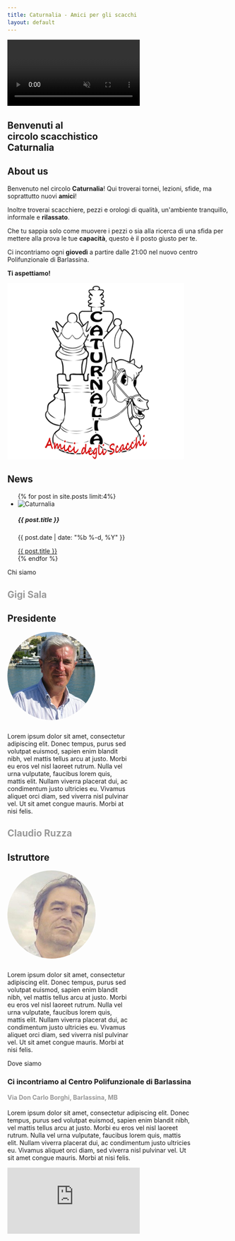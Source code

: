 ```yaml
---
title: Caturnalia - Amici per gli scacchi
layout: default
---
```

<!doctype html>
<section id="videoBG" class="header">
    <a class="btnTop"></a>
    <video playsinline autoplay muted loop>
         <source type="video/mp4" src="assets/img/Chess_Video_Background_hd.mp4" />
         <source type="video/webm" src="assets/img/Chess_Video_Background_hd.webm" />
      </video>
    <h1 class="header-main-text" data-aos="fade-zoom-in" data-aos-easing="ease-in-back" data-aos-delay="100" data-aos-offset="0">
        Benvenuti al <br> circolo scacchistico <br> Caturnalia
    </h1>
</section>
<section id="about" class="about-section" data-aos="fade-left">
    <h1>About us</h1>
    <div class="about-div">
        <section id="about-description">
            <section class="about-p" data-aos="fade-left">
                <p>Benvenuto nel circolo <strong>Caturnalia</strong>! Qui troverai tornei, lezioni, sfide, ma soprattutto nuovi <strong>amici</strong>!</p>
                <p>Inoltre troverai scacchiere, pezzi e orologi di qualità, un'ambiente tranquillo, informale e <strong>rilassato</strong>.</p>
                <p>Che tu sappia solo come muovere i pezzi o sia alla ricerca di una sfida per mettere alla prova le tue <strong>capacità</strong>, questo è il posto giusto per te.</p>
                <p>Ci incontriamo ogni <strong>giovedì</strong> a partire dalle 21:00 nel nuovo centro Polifunzionale di Barlassina.</p>
                <p><strong>Ti aspettiamo!</strong></p>
            </section>
        </section>
        <section class="about-logo" data-aos="fade-right">
            <img src="assets/img/logo.png" width="400" height="400">
        </section>
    </div>
</section>
<section id="news" class="news-section">
    <div class="news-div">
        <h1 class="news-title" data-aos="zoom-in">News</h1>
        <ul class="news-ul" data-aos="fade-zoom-in">
            {% for post in site.posts limit:4%}
            <li class="card-li">
                <div class="card" style="width: 18rem;">
                    <img class="card-img-top" src="assets/img/logoTORNEO.png" alt="Caturnalia">
                    <div class="card-body">
                        <h5 class="card-title">{{ post.title }}</h5>
                        <p class="card-text">{{ post.date | date: "%b %-d, %Y" }}</p>
                        <a href="{{ post.url }}" class="btn btn-primary">{{ post.title }}</a>
                    </div>
                </div>
            </li>
            {% endfor %}
        </ul>
    </div>
</section>
<section id="chisiamo" class="chisiamo-section">
    <div class="parallax-chisiamo">
        Chi siamo
    </div>
    <div class="chisiamo-div">
        <div class="chisiamo-card">
            <h1 style="color: #999999;">Gigi Sala</h1>
            <h1 style="">Presidente</h1>
            <img widht="200" height="200" src="assets/img/gigi.jpg" style="border-radius: 50%;">
            <p style="max-width: 20em; margin-top: 5%;">Lorem ipsum dolor sit amet, consectetur adipiscing elit. Donec tempus, purus sed volutpat euismod, sapien enim blandit nibh, vel mattis tellus arcu at justo. Morbi eu eros vel nisl laoreet rutrum. Nulla vel urna vulputate, faucibus lorem quis,
                mattis elit. Nullam viverra placerat dui, ac condimentum justo ultricies eu. Vivamus aliquet orci diam, sed viverra nisl pulvinar vel. Ut sit amet congue mauris. Morbi at nisi felis.</p>
        </div>
        <div class="chisiamo-card">
            <h1 style="color: #999999;">Claudio Ruzza</h1>
            <h1>Istruttore</h1>
            <img widht="200" height="200" src="assets/img/claudio.jpg" style="border-radius: 50%;">
            <p style="max-width: 20em; margin-top: 5%;">Lorem ipsum dolor sit amet, consectetur adipiscing elit. Donec tempus, purus sed volutpat euismod, sapien enim blandit nibh, vel mattis tellus arcu at justo. Morbi eu eros vel nisl laoreet rutrum. Nulla vel urna vulputate, faucibus lorem quis,
                mattis elit. Nullam viverra placerat dui, ac condimentum justo ultricies eu. Vivamus aliquet orci diam, sed viverra nisl pulvinar vel. Ut sit amet congue mauris. Morbi at nisi felis.</p>
        </div>
    </div>
</section>
<section id="dovesiamo" class="dovesiamo-section">
    <div class="parallax-dovesiamo">
        Dove siamo
    </div>
    <div class="dovesiamo-div">
        <div style="margin-right: 3%;">
            <h3>Ci incontriamo al Centro Polifunzionale di Barlassina</h3>
            <h4 style="margin-top: 1%; color: #999999;">Via Don Carlo Borghi, Barlassina, MB</h4>
            <p style="max-width: 30em; margin-top: 3%;">Lorem ipsum dolor sit amet, consectetur adipiscing elit. Donec tempus, purus sed volutpat euismod, sapien enim blandit nibh, vel mattis tellus arcu at justo. Morbi eu eros vel nisl laoreet rutrum. Nulla vel urna vulputate, faucibus lorem quis,
                mattis elit. Nullam viverra placerat dui, ac condimentum justo ultricies eu. Vivamus aliquet orci diam, sed viverra nisl pulvinar vel. Ut sit amet congue mauris. Morbi at nisi felis.</p>
        </div>
        <iframe src="https://www.google.com/maps/embed?pb=!1m18!1m12!1m3!1d2788.5099092558194!2d9.13480791583685!3d45.66066292833301!2m3!1f0!2f0!3f0!3m2!1i1024!2i768!4f13.1!3m3!1m2!1s0x478697cf39b953ff%3A0x80f9e7902945a198!2sCaturnalia%20-%20Circolo%20Amici%20degli%20Scacchi!5e0!3m2!1sit!2sit!4v1590223054694!5m2!1sit!2sit"
            frameborder="0" style="border:0;" allowfullscreen="" aria-hidden="false" tabindex="0" class="map-iframe"></iframe>
    </div>
</section>
